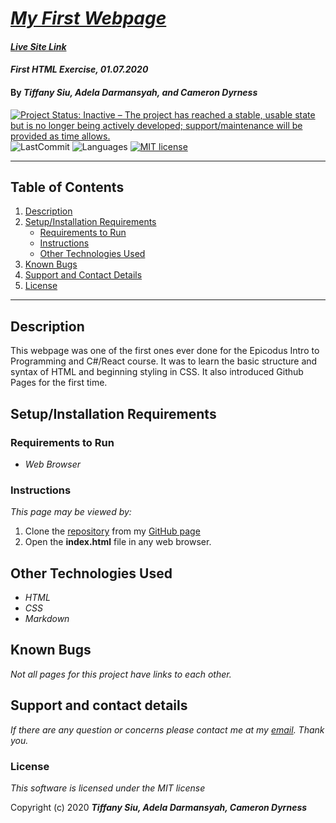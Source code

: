 # _[My First Webpage](https://github.com/TSiu88/my-first-webpage)_
#### _[Live Site Link](https://tsiu88.github.io/my-first-webpage/)_

#### _First HTML Exercise, 01.07.2020_

#### By _**Tiffany Siu, Adela Darmansyah, and Cameron Dyrness**_

[![Project Status: Inactive – The project has reached a stable, usable state but is no longer being actively developed; support/maintenance will be provided as time allows.](https://www.repostatus.org/badges/latest/inactive.svg)](https://www.repostatus.org/#inactive)
![LastCommit](https://img.shields.io/github/last-commit/tsiu88/my-first-webpage)
![Languages](https://img.shields.io/github/languages/top/tsiu88/my-first-webpage)
[![MIT license](https://img.shields.io/badge/License-MIT-orange.svg)](https://lbesson.mit-license.org/)

---
## Table of Contents
1. [Description](#description)
2. [Setup/Installation Requirements](#setup/installation-requirements)
    - [Requirements to Run](#requirements-to-run)
    - [Instructions](#instructions)
    - [Other Technologies Used](#other-technologies-used)
3. [Known Bugs](#known-bugs)
4. [Support and Contact Details](#support-and-contact-details)
5. [License](#license)
---
## Description

This webpage was one of the first ones ever done for the Epicodus Intro to Programming and C#/React course.  It was to learn the  basic structure and syntax of HTML and beginning styling in CSS.  It also introduced Github Pages for the first time.

## Setup/Installation Requirements

### Requirements to Run

* _Web Browser_

### Instructions

*This page may be viewed by:*

1. Clone the [repository](https://github.com/TSiu88/my-first-webpage.git) from my [GitHub page](https://github.com/TSiu88)
2. Open the **index.html** file in any web browser.

## Other Technologies Used
* _HTML_
* _CSS_
* _Markdown_

## Known Bugs

_Not all pages for this project have links to each other._

## Support and contact details

_If there are any question or concerns please contact me at my [email](mailto:tsiu88@gmail.com). Thank you._

### License

*This software is licensed under the MIT license*

Copyright (c) 2020 **_Tiffany Siu, Adela Darmansyah, Cameron Dyrness_**
